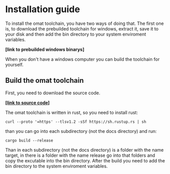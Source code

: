 # Installation guide
To install the omat toolchain, you have two ways of doing that.
The first one is, to download the prebuilded toolchain for windows, extract it, 
save it to your disk and then add the bin directory to your system enviroment variables. 

<b> [link to prebuilded windows binarys]  </b>

When you don't have a windows computer you can build the toolchain for yourself.

## Build the omat toolchain
First, you need to download the source code.

<b> [[link to source code] ](https://github.com/Toni-Graphics/omat/archive/refs/heads/main.zip) </b>

The omat toolchain is written in rust, so you need to install rust:
```
curl --proto '=https' --tlsv1.2 -sSf https://sh.rustup.rs | sh
```
than you can go into each subdirectory (not the docs directory) and run:
```
cargo build --release
```
Than in each subdirectory (not the docs directory) is a folder with the name target, in there is a folder with the name release
go into that folders and copy the excutable into the bin directory.
After the build you need to add the bin directory to the system enviroment variables.
